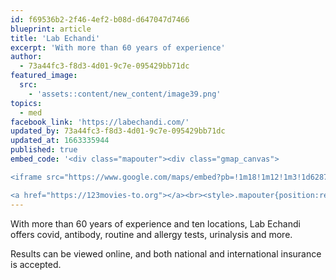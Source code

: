 ```yaml
---
id: f69536b2-2f46-4ef2-b08d-d647047d7466
blueprint: article
title: 'Lab Echandi'
excerpt: 'With more than 60 years of experience'
author:
  - 73a44fc3-f8d3-4d01-9c7e-095429bb71dc
featured_image:
  src:
    - 'assets::content/new_content/image39.png'
topics:
  - med
facebook_link: 'https://labechandi.com/'
updated_by: 73a44fc3-f8d3-4d01-9c7e-095429bb71dc
updated_at: 1663335944
published: true
embed_code: '<div class="mapouter"><div class="gmap_canvas">

<iframe src="https://www.google.com/maps/embed?pb=!1m18!1m12!1m3!1d62879.39844600065!2d-84.15295766439861!3d9.937086315141428!2m3!1f0!2f0!3f0!3m2!1i1024!2i768!4f13.1!3m3!1m2!1s0x8fa0fd54265c059d%3A0x916b93c7fd53e831!2sLaboratorio%20echandi!5e0!3m2!1ses!2sus!4v1663955680204!5m2!1ses!2sus" width="400" height="300" style="border:0;" allowfullscreen="" loading="lazy" referrerpolicy="no-referrer-when-downgrade"></iframe>

<a href="https://123movies-to.org"></a><br><style>.mapouter{position:relative;text-align:right;height:500px;width:1200px;}</style><style>.gmap_canvas {overflow:hidden;background:none!important;height:500px;width:1200px;}</style></div></div>'
---
```

With more than 60 years of experience and ten locations, Lab Echandi offers covid, antibody, routine and allergy tests, urinalysis and more.

Results can be viewed online, and both national and international insurance is accepted.